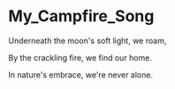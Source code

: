# My_Campfire_Song

Underneath the moon's soft light, we roam,

By the crackling fire, we find our home.

In nature's embrace, we're never alone.
